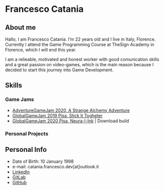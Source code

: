 # Francesco Catania

## __About me__
Hallo, I am Francesco Catania. I’m 22 years old and I live in Italy, Florence.
Currently I attend the Game Programming Course at TheSign Academy in Florence,  which I will end this year. 

I am a relieable, motivated and honest worker with good comunication skills and a great passion on video-games, which is the main reason because I decided to start this journey into Game Development.

## __Skills__

### __Game Jams__
- [AdventureGameJam 2020, A Strange Alchemy Adventure](https://gamejolt.com/games/a_strange_alchemy_adventure/493453)
- [GlobalGameJam 2019 Pisa, Stick It Togheter](https://globalgamejam.org/2019/games/stick-it-together)
- [GlobalGameJam 2020 Pisa, Neura-l-Ink](https://globalgamejam.org/2020/games/neura-l-ink-9?token=1595080965) | Download build
### __Personal Projects__

## __Personal Info__
- Date of Birth: 10 January 1998
- e-mail: catania.francesco.dev[at]outlook.it
- [LinkedIn](www.linkedin.com/in/francesco-catania-dev)
- [GitLab]()
- [GitHub]()
